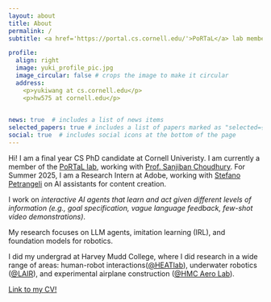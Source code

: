 ```yaml
---
layout: about
title: About
permalink: /
subtitle: <a href='https://portal.cs.cornell.edu/'>PoRTaL</a> lab member. 4th Year CS Ph.D. at Cornell University.

profile:
  align: right
  image: yuki_profile_pic.jpg
  image_circular: false # crops the image to make it circular
  address:
    <p>yukiwang at cs.cornell.edu</p>
    <p>hw575 at cornell.edu</p>
    

news: true  # includes a list of news items
selected_papers: true # includes a list of papers marked as "selected={true}"
social: true  # includes social icons at the bottom of the page
---
```


Hi! I am a final year CS PhD candidate at Cornell Univeristy. I am currently a member of the <a href='https://portal.cs.cornell.edu/'>PoRTaL lab</a>, working with <a href='https://www.sanjibanchoudhury.com/'>Prof. Sanjiban Choudhury</a>. For Summer 2025, I am a Research Intern at Adobe, working with <a href='https://research.adobe.com/person/stefano-petrangeli/'>Stefano Petrangeli</a> on AI assistants for content creation.

I work on <em>interactive AI agents that learn and act given different levels of information (e.g., goal specification, vague language feedback, few-shot video demonstrations)</em>.

My research focuses on LLM agents, imitation learning (IRL), and foundation models for robotics.

I did my undergrad at Harvey Mudd College, where I did research in a wide range of areas: human-robot interactions(<a href='https://www.cs.hmc.edu/HEAT/'>@HEATlab</a>), underwater robotics (<a href='https://www.lair.hmc.edu/'>@LAIR</a>), and experimental airplane construction (<a href='https://www.hmc.edu/engineering/undergraduate-research-experiences/david-harris-research-group/'>@HMC Aero Lab</a>). 

[Link to my CV!](/huaxiaoyue_yuki_wang_cv.pdf)